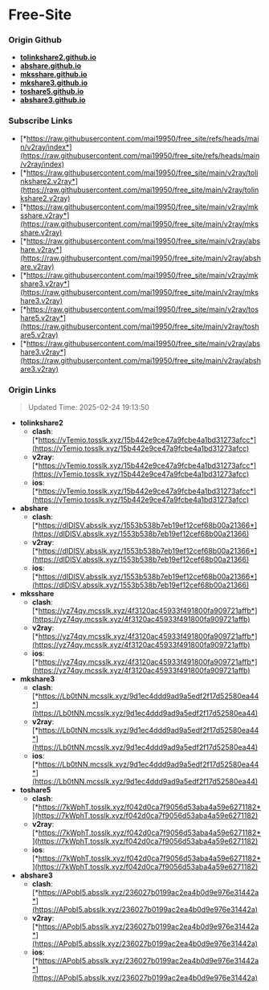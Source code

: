 # Free-Site

### Origin Github

- [**tolinkshare2.github.io**](https://github.com/tolinkshare2/tolinkshare2.github.io)
- [**abshare.github.io**](https://github.com/abshare/abshare.github.io)
- [**mksshare.github.io**](https://github.com/mksshare/mksshare.github.io)
- [**mkshare3.github.io**](https://github.com/mkshare3/mkshare3.github.io)
- [**toshare5.github.io**](https://github.com/toshare5/toshare5.github.io)
- [**abshare3.github.io**](https://github.com/abshare3/abshare3.github.io)

### Subscribe Links

- [*https://raw.githubusercontent.com/mai19950/free_site/refs/heads/main/v2ray/index*](https://raw.githubusercontent.com/mai19950/free_site/refs/heads/main/v2ray/index)
- [*https://raw.githubusercontent.com/mai19950/free_site/main/v2ray/tolinkshare2.v2ray*](https://raw.githubusercontent.com/mai19950/free_site/main/v2ray/tolinkshare2.v2ray)
- [*https://raw.githubusercontent.com/mai19950/free_site/main/v2ray/mksshare.v2ray*](https://raw.githubusercontent.com/mai19950/free_site/main/v2ray/mksshare.v2ray)
- [*https://raw.githubusercontent.com/mai19950/free_site/main/v2ray/abshare.v2ray*](https://raw.githubusercontent.com/mai19950/free_site/main/v2ray/abshare.v2ray)
- [*https://raw.githubusercontent.com/mai19950/free_site/main/v2ray/mkshare3.v2ray*](https://raw.githubusercontent.com/mai19950/free_site/main/v2ray/mkshare3.v2ray)
- [*https://raw.githubusercontent.com/mai19950/free_site/main/v2ray/toshare5.v2ray*](https://raw.githubusercontent.com/mai19950/free_site/main/v2ray/toshare5.v2ray)
- [*https://raw.githubusercontent.com/mai19950/free_site/main/v2ray/abshare3.v2ray*](https://raw.githubusercontent.com/mai19950/free_site/main/v2ray/abshare3.v2ray)

### Origin Links

> Updated Time: 2025-02-24 19:13:50

- **tolinkshare2**
  - **clash**: [*https://vTemio.tosslk.xyz/15b442e9ce47a9fcbe4a1bd31273afcc*](https://vTemio.tosslk.xyz/15b442e9ce47a9fcbe4a1bd31273afcc)
  - **v2ray**: [*https://vTemio.tosslk.xyz/15b442e9ce47a9fcbe4a1bd31273afcc*](https://vTemio.tosslk.xyz/15b442e9ce47a9fcbe4a1bd31273afcc)
  - **ios**: [*https://vTemio.tosslk.xyz/15b442e9ce47a9fcbe4a1bd31273afcc*](https://vTemio.tosslk.xyz/15b442e9ce47a9fcbe4a1bd31273afcc)
- **abshare**
  - **clash**: [*https://dIDlSV.absslk.xyz/1553b538b7eb19ef12cef68b00a21366*](https://dIDlSV.absslk.xyz/1553b538b7eb19ef12cef68b00a21366)
  - **v2ray**: [*https://dIDlSV.absslk.xyz/1553b538b7eb19ef12cef68b00a21366*](https://dIDlSV.absslk.xyz/1553b538b7eb19ef12cef68b00a21366)
  - **ios**: [*https://dIDlSV.absslk.xyz/1553b538b7eb19ef12cef68b00a21366*](https://dIDlSV.absslk.xyz/1553b538b7eb19ef12cef68b00a21366)
- **mksshare**
  - **clash**: [*https://yz74qy.mcsslk.xyz/4f3120ac45933f491800fa909721affb*](https://yz74qy.mcsslk.xyz/4f3120ac45933f491800fa909721affb)
  - **v2ray**: [*https://yz74qy.mcsslk.xyz/4f3120ac45933f491800fa909721affb*](https://yz74qy.mcsslk.xyz/4f3120ac45933f491800fa909721affb)
  - **ios**: [*https://yz74qy.mcsslk.xyz/4f3120ac45933f491800fa909721affb*](https://yz74qy.mcsslk.xyz/4f3120ac45933f491800fa909721affb)
- **mkshare3**
  - **clash**: [*https://Lb0tNN.mcsslk.xyz/9d1ec4ddd9ad9a5edf2f17d52580ea44*](https://Lb0tNN.mcsslk.xyz/9d1ec4ddd9ad9a5edf2f17d52580ea44)
  - **v2ray**: [*https://Lb0tNN.mcsslk.xyz/9d1ec4ddd9ad9a5edf2f17d52580ea44*](https://Lb0tNN.mcsslk.xyz/9d1ec4ddd9ad9a5edf2f17d52580ea44)
  - **ios**: [*https://Lb0tNN.mcsslk.xyz/9d1ec4ddd9ad9a5edf2f17d52580ea44*](https://Lb0tNN.mcsslk.xyz/9d1ec4ddd9ad9a5edf2f17d52580ea44)
- **toshare5**
  - **clash**: [*https://7kWphT.tosslk.xyz/f042d0ca7f9056d53aba4a59e6271182*](https://7kWphT.tosslk.xyz/f042d0ca7f9056d53aba4a59e6271182)
  - **v2ray**: [*https://7kWphT.tosslk.xyz/f042d0ca7f9056d53aba4a59e6271182*](https://7kWphT.tosslk.xyz/f042d0ca7f9056d53aba4a59e6271182)
  - **ios**: [*https://7kWphT.tosslk.xyz/f042d0ca7f9056d53aba4a59e6271182*](https://7kWphT.tosslk.xyz/f042d0ca7f9056d53aba4a59e6271182)
- **abshare3**
  - **clash**: [*https://APobI5.absslk.xyz/236027b0199ac2ea4b0d9e976e31442a*](https://APobI5.absslk.xyz/236027b0199ac2ea4b0d9e976e31442a)
  - **v2ray**: [*https://APobI5.absslk.xyz/236027b0199ac2ea4b0d9e976e31442a*](https://APobI5.absslk.xyz/236027b0199ac2ea4b0d9e976e31442a)
  - **ios**: [*https://APobI5.absslk.xyz/236027b0199ac2ea4b0d9e976e31442a*](https://APobI5.absslk.xyz/236027b0199ac2ea4b0d9e976e31442a)
